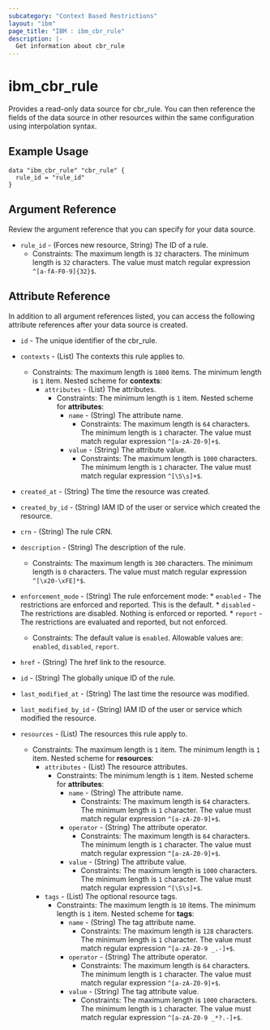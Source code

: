 ```yaml
---
subcategory: "Context Based Restrictions"
layout: "ibm"
page_title: "IBM : ibm_cbr_rule"
description: |-
  Get information about cbr_rule
---
```


# ibm_cbr_rule

Provides a read-only data source for cbr_rule. You can then reference the fields of the data source in other resources within the same configuration using interpolation syntax.

## Example Usage

```hcl
data "ibm_cbr_rule" "cbr_rule" {
  rule_id = "rule_id"
}
```

## Argument Reference

Review the argument reference that you can specify for your data source.

* `rule_id` - (Forces new resource, String) The ID of a rule.
    * Constraints: The maximum length is `32` characters. The minimum length is `32` characters. The value must match regular expression `^[a-fA-F0-9]{32}$`.

## Attribute Reference

In addition to all argument references listed, you can access the following attribute references after your data source is created.

* `id` - The unique identifier of the cbr_rule.
* `contexts` - (List) The contexts this rule applies to.
    * Constraints: The maximum length is `1000` items. The minimum length is `1` item.
      Nested scheme for **contexts**:
        * `attributes` - (List) The attributes.
            * Constraints: The minimum length is `1` item.
              Nested scheme for **attributes**:
                * `name` - (String) The attribute name.
                    * Constraints: The maximum length is `64` characters. The minimum length is `1` character. The value must match regular expression `^[a-zA-Z0-9]+$`.
                * `value` - (String) The attribute value.
                    * Constraints: The maximum length is `1000` characters. The minimum length is `1` character. The value must match regular expression `^[\S\s]+$`.

* `created_at` - (String) The time the resource was created.

* `created_by_id` - (String) IAM ID of the user or service which created the resource.

* `crn` - (String) The rule CRN.

* `description` - (String) The description of the rule.
    * Constraints: The maximum length is `300` characters. The minimum length is `0` characters. The value must match regular expression `^[\x20-\xFE]*$`.

* `enforcement_mode` - (String) The rule enforcement mode: * `enabled` - The restrictions are enforced and reported. This is the default. * `disabled` - The restrictions are disabled. Nothing is enforced or reported. * `report` - The restrictions are evaluated and reported, but not enforced.
    * Constraints: The default value is `enabled`. Allowable values are: `enabled`, `disabled`, `report`.

* `href` - (String) The href link to the resource.

* `id` - (String) The globally unique ID of the rule.

* `last_modified_at` - (String) The last time the resource was modified.

* `last_modified_by_id` - (String) IAM ID of the user or service which modified the resource.

* `resources` - (List) The resources this rule apply to.
    * Constraints: The maximum length is `1` item. The minimum length is `1` item.
      Nested scheme for **resources**:
        * `attributes` - (List) The resource attributes.
            * Constraints: The minimum length is `1` item.
              Nested scheme for **attributes**:
                * `name` - (String) The attribute name.
                    * Constraints: The maximum length is `64` characters. The minimum length is `1` character. The value must match regular expression `^[a-zA-Z0-9]+$`.
                * `operator` - (String) The attribute operator.
                    * Constraints: The maximum length is `64` characters. The minimum length is `1` character. The value must match regular expression `^[a-zA-Z0-9]+$`.
                * `value` - (String) The attribute value.
                    * Constraints: The maximum length is `1000` characters. The minimum length is `1` character. The value must match regular expression `^[\S\s]+$`.
        * `tags` - (List) The optional resource tags.
            * Constraints: The maximum length is `10` items. The minimum length is `1` item.
              Nested scheme for **tags**:
                * `name` - (String) The tag attribute name.
                    * Constraints: The maximum length is `128` characters. The minimum length is `1` character. The value must match regular expression `^[a-zA-Z0-9 _.-]+$`.
                * `operator` - (String) The attribute operator.
                    * Constraints: The maximum length is `64` characters. The minimum length is `1` character. The value must match regular expression `^[a-zA-Z0-9]+$`.
                * `value` - (String) The tag attribute value.
                    * Constraints: The maximum length is `1000` characters. The minimum length is `1` character. The value must match regular expression `^[a-zA-Z0-9 _*?.-]+$`.

